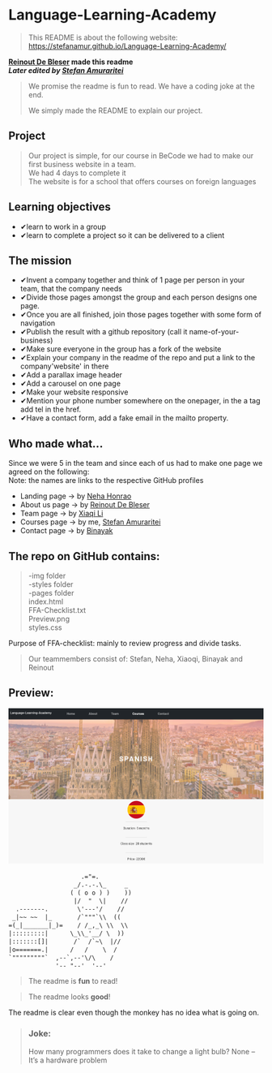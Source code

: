 
# Language-Learning-Academy

>This README is about the following website: https://stefanamur.github.io/Language-Learning-Academy/

**[Reinout De Bleser](https://github.com/RedMarkD) made this readme**   
***Later edited by [Stefan Amuraritei](https://github.com/StefanAmur)***   

>We promise the readme is fun to read. We have a coding joke at the end. 
>
>We simply made the README to explain our project. 

## Project

>Our project is simple, for our course in BeCode we had to make our first business website in a team.      
> We had 4 days to complete it   
> The website is for a school that offers courses on foreign languages  

## Learning objectives
- ✔learn to work in a group  
- ✔learn to complete a project so it can be delivered to a client

## The mission
- ✔Invent a company together and think of 1 page per person in your team, that the company needs
- ✔Divide those pages amongst the group and each person designs one page.
- ✔Once you are all finished, join those pages together with some form of navigation
- ✔Publish the result with a github repository (call it name-of-your-business)
- ✔Make sure everyone in the group has a fork of the website
- ✔Explain your company in the readme of the repo and put a link to the company'website' in there
- ✔Add a parallax image header
- ✔Add a carousel on one page
- ✔Make your website responsive
- ✔Mention your phone number somewhere on the onepager, in the a tag add tel in the href.
- ✔Have a contact form, add a fake email in the mailto property.  

## Who made what...
Since we were 5 in the team and since each of us had to make one page we agreed on the following:  
Note: the names are links to the respective GitHub profiles
 
- Landing page -> by [Neha Honrao](https://github.com/nehahonrao)  
- About us page -> by [Reinout De Bleser](https://github.com/RedMarkD) 
- Team page -> by [Xiaqi Li](https://github.com/830503)   
- Courses page -> by me, [Stefan Amuraritei](https://github.com/StefanAmur)    
- Contact page -> by [Binayak](https://github.com/itsme17)   


## The repo on GitHub contains: 

>-img folder  
>-styles folder  
>-pages folder  
>index.html  
>FFA-Checklist.txt  
>Preview.png  
>styles.css  

Purpose of FFA-checklist: mainly to review progress and divide tasks. 

>Our teammembers consist of: 
>Stefan, 
>Neha, 
>Xiaoqi, 
>Binayak 
>and Reinout

## Preview:

![img_2.png](Preview.png)



                        .="=.
                      _/.-.-.\_     _
                     ( ( o o ) )    ))
                      |/  "  \|    //
      .-------.        \'---'/    //
     _|~~ ~~  |_       /`"""`\\  ((
    =(_|_______|_)=    / /_,_\ \\  \\
    |:::::::::|      \_\\_'__/ \  ))
    |:::::::[]|       /`  /`~\  |//
    |o=======.|      /   /    \  / 
    `"""""""""`  ,--`,--'\/\    /
                 '-- "--'  '--'

>The readme is **fun** to read! 

>The readme looks **good**!

The readme is clear even though the monkey has no idea what is going on.

>### Joke:
>How many programmers does it take to change a light bulb?
>None – It’s a hardware problem
